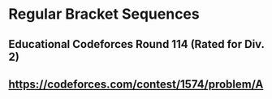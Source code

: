 # Regular Bracket Sequences

## Educational Codeforces Round 114 (Rated for Div. 2)

## https://codeforces.com/contest/1574/problem/A
